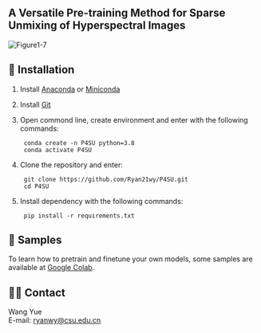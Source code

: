 ## A Versatile Pre-training Method for Sparse Unmixing of Hyperspectral Images

![Figure1-7](https://github.com/user-attachments/assets/81230595-fb8b-4289-8cb8-c0e3fadd9b9f)

## 🔨 Installation
  
1. Install [Anaconda](https://www.anaconda.com/) or [Miniconda](https://docs.conda.io/en/latest/miniconda.html)   
2. Install [Git](https://git-scm.com/downloads)  
4. Open commond line, create environment and enter with the following commands:  

        conda create -n P4SU python=3.8
        conda activate P4SU

5. Clone the repository and enter:  

        git clone https://github.com/Ryan21wy/P4SU.git
        cd P4SU

6. Install dependency with the following commands:
        
        pip install -r requirements.txt

## :art: Samples

To learn how to pretrain and finetune your own models, some samples are available at [Google Colab](https://colab.research.google.com/drive/1-QrrRAJId5VDAYJ_UU0sJYajPEM4OH-E#scrollTo=nHvck5QLfAzp).

## 🧑‍💻 Contact

Wang Yue   
E-mail: ryanwy@csu.edu.cn 

